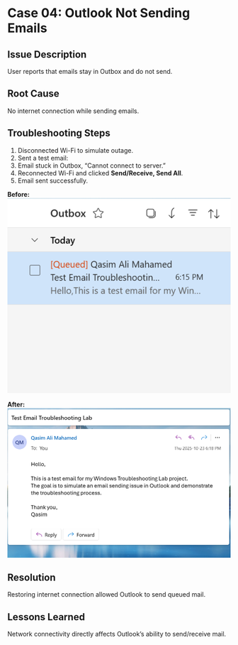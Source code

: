 
#  Case 04: Outlook Not Sending Emails

## Issue Description
User reports that emails stay in Outbox and do not send.

## Root Cause
No internet connection while sending emails.

## Troubleshooting Steps
1. Disconnected Wi-Fi to simulate outage.  
2. Sent a test email:
3. Email stuck in Outbox, “Cannot connect to server.”  
4. Reconnected Wi-Fi and clicked **Send/Receive, Send All**.  
5. Email sent successfully.

 **Before:**  
![Outlook send error](https://github.com/Binali2142/Windows-Troubleshooting-Lab/blob/main/Case_04_Outlook_Email_Failure/01_Outlook_error.png)

 **After:**  
![Mail sent successfully](https://github.com/Binali2142/Windows-Troubleshooting-Lab/blob/main/Case_04_Outlook_Email_Failure/02_mail_sent.png)

##  Resolution
Restoring internet connection allowed Outlook to send queued mail.

##  Lessons Learned
Network connectivity directly affects Outlook’s ability to send/receive mail.
